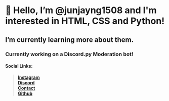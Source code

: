 # 👋 Hello, I’m @junjayng1508 and I'm interested in HTML, CSS and Python!
## I’m currently learning more about them.

### Currently working on a Discord.py Moderation bot!

#### **Social Links:**
> **[Instagram](https://instagr.am/junjayng1508)** \
> **[Discord](https://discord.com/users/714731543309844561)** \
> **[Contact](mailto:junjayng1508@gmail.com)** \
> **[Github](https://github.com/junjayng1508)**

<!---
junjayng1508/junjayng1508 is a ✨ special ✨ repository because its `README.md` (this file) appears on your GitHub profile.
You can click the Preview link to take a look at your changes.
--->
